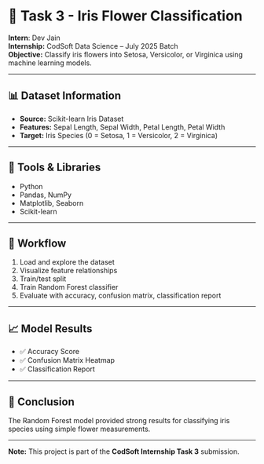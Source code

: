 # 🌸 Task 3 - Iris Flower Classification

**Intern**: Dev Jain  
**Internship:** CodSoft Data Science – July 2025 Batch  
**Objective:** Classify iris flowers into Setosa, Versicolor, or Virginica using machine learning models.

---

## 📊 Dataset Information
- **Source:** Scikit-learn Iris Dataset  
- **Features:** Sepal Length, Sepal Width, Petal Length, Petal Width  
- **Target:** Iris Species (0 = Setosa, 1 = Versicolor, 2 = Virginica)

---

## 🔧 Tools & Libraries
- Python
- Pandas, NumPy
- Matplotlib, Seaborn
- Scikit-learn

---

## 🧠 Workflow
1. Load and explore the dataset
2. Visualize feature relationships
3. Train/test split
4. Train Random Forest classifier
5. Evaluate with accuracy, confusion matrix, classification report

---

## 📈 Model Results
- ✅ Accuracy Score
- ✅ Confusion Matrix Heatmap
- ✅ Classification Report

---

## 📌 Conclusion
The Random Forest model provided strong results for classifying iris species using simple flower measurements.

---

**Note:** This project is part of the **CodSoft Internship Task 3** submission.
